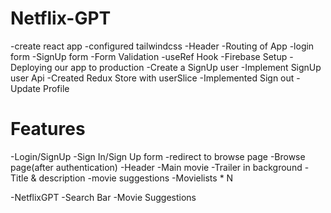 # Netflix-GPT

-create react app
-configured tailwindcss
-Header
-Routing of App
-login form
-SignUp form
-Form Validation
-useRef Hook
-Firebase Setup
-Deploying our app to production
-Create a SignUp user
-Implement SignUp user Api
-Created Redux Store with userSlice
-Implemented Sign out
-Update Profile


# Features
-Login/SignUp
   -Sign In/Sign Up form
   -redirect to browse page
-Browse page(after authentication)
   -Header
   -Main movie
       -Trailer in background
       -Title & description
       -movie suggestions
           -Movielists * N

-NetflixGPT
   -Search Bar
   -Movie Suggestions


    
